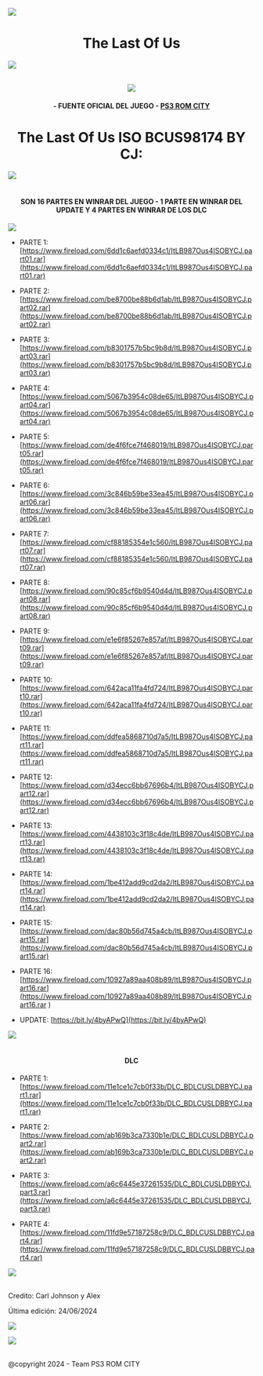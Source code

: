 <!-- Intro -->

<img src="https://i.postimg.cc/XJ9yjvms/The-Last-Of-Us1-0.jpg" /></a>
<h1 align="center">The Last Of Us</h1>
<img src="https://user-images.githubusercontent.com/73097560/115834477-dbab4500-a447-11eb-908a-139a6edaec5c.gif"><br><br>
<p align="center">
  <a href="https://github.com/DenverCoder1/readme-typing-svg"><img src="https://readme-typing-svg.herokuapp.com?font=Time+New+Roman&color=cyan&size=25&center=true&vCenter=true&width=600&height=100&lines=PS3+ROM+CITY+BY+CJ;The+Last+Of+Us+en+ISO;Disfruta+Del+Juego+peji"></a>
  
<h4 align="center">- FUENTE OFICIAL DEL JUEGO - <a href="https://bit.ly/PS3_ROMS_CITY" target="blank">PS3 ROM CITY</a></h4>

<h1 align="center">The Last Of Us ISO BCUS98174 BY CJ:</h1>  

 <img src="https://user-images.githubusercontent.com/73097560/115834477-dbab4500-a447-11eb-908a-139a6edaec5c.gif"><br><br>
 
</p> 

<h4 align="center">SON 16 PARTES EN WINRAR DEL JUEGO - 1 PARTE EN WINRAR DEL UPDATE Y 4 PARTES EN WINRAR DE LOS DLC</h4>


 <a href="https://github.com/DenverCoder1/readme-typing-svg"><img src="https://readme-typing-svg.herokuapp.com?font=Time+New+Roman&color=cyan&size=25&center=true&vCenter=true&width=600&height=100&lines=Team+PS3+ROM+CITY"></a>

<!-- BLOG-POST-LIST:START -->

- PARTE 1: [https://www.fireload.com/6dd1c6aefd0334c1/ItLB987Ous4ISOBYCJ.part01.rar](https://www.fireload.com/6dd1c6aefd0334c1/ItLB987Ous4ISOBYCJ.part01.rar)

- PARTE 2: [https://www.fireload.com/be8700be88b6d1ab/ItLB987Ous4ISOBYCJ.part02.rar](https://www.fireload.com/be8700be88b6d1ab/ItLB987Ous4ISOBYCJ.part02.rar)

- PARTE 3: [https://www.fireload.com/b8301757b5bc9b8d/ItLB987Ous4ISOBYCJ.part03.rar](https://www.fireload.com/b8301757b5bc9b8d/ItLB987Ous4ISOBYCJ.part03.rar)

- PARTE 4: [https://www.fireload.com/5067b3954c08de65/ItLB987Ous4ISOBYCJ.part04.rar](https://www.fireload.com/5067b3954c08de65/ItLB987Ous4ISOBYCJ.part04.rar)

- PARTE 5: [https://www.fireload.com/de4f6fce7f468019/ItLB987Ous4ISOBYCJ.part05.rar](https://www.fireload.com/de4f6fce7f468019/ItLB987Ous4ISOBYCJ.part05.rar)

- PARTE 6: [https://www.fireload.com/3c846b59be33ea45/ItLB987Ous4ISOBYCJ.part06.rar](https://www.fireload.com/3c846b59be33ea45/ItLB987Ous4ISOBYCJ.part06.rar)

- PARTE 7: [https://www.fireload.com/cf88185354e1c560/ItLB987Ous4ISOBYCJ.part07.rar](https://www.fireload.com/cf88185354e1c560/ItLB987Ous4ISOBYCJ.part07.rar)

- PARTE 8: [https://www.fireload.com/90c85cf6b9540d4d/ItLB987Ous4ISOBYCJ.part08.rar](https://www.fireload.com/90c85cf6b9540d4d/ItLB987Ous4ISOBYCJ.part08.rar)

- PARTE 9: [https://www.fireload.com/e1e6f85267e857af/ItLB987Ous4ISOBYCJ.part09.rar](https://www.fireload.com/e1e6f85267e857af/ItLB987Ous4ISOBYCJ.part09.rar)

- PARTE 10: [https://www.fireload.com/642aca11fa4fd724/ItLB987Ous4ISOBYCJ.part10.rar](https://www.fireload.com/642aca11fa4fd724/ItLB987Ous4ISOBYCJ.part10.rar)

- PARTE 11: [https://www.fireload.com/ddfea5868710d7a5/ItLB987Ous4ISOBYCJ.part11.rar](https://www.fireload.com/ddfea5868710d7a5/ItLB987Ous4ISOBYCJ.part11.rar)

- PARTE 12: [https://www.fireload.com/d34ecc6bb67696b4/ItLB987Ous4ISOBYCJ.part12.rar](https://www.fireload.com/d34ecc6bb67696b4/ItLB987Ous4ISOBYCJ.part12.rar)

- PARTE 13: [https://www.fireload.com/4438103c3f18c4de/ItLB987Ous4ISOBYCJ.part13.rar](https://www.fireload.com/4438103c3f18c4de/ItLB987Ous4ISOBYCJ.part13.rar)

- PARTE 14: [https://www.fireload.com/1be412add9cd2da2/ItLB987Ous4ISOBYCJ.part14.rar](https://www.fireload.com/1be412add9cd2da2/ItLB987Ous4ISOBYCJ.part14.rar)

- PARTE 15: [https://www.fireload.com/dac80b56d745a4cb/ItLB987Ous4ISOBYCJ.part15.rar](https://www.fireload.com/dac80b56d745a4cb/ItLB987Ous4ISOBYCJ.part15.rar)

- PARTE 16: [https://www.fireload.com/10927a89aa408b89/ItLB987Ous4ISOBYCJ.part16.rar](https://www.fireload.com/10927a89aa408b89/ItLB987Ous4ISOBYCJ.part16.rar )

- UPDATE: [https://bit.ly/4byAPwQ](https://bit.ly/4byAPwQ)

<!-- BLOG-POST-LIST:END -->

<img src="https://user-images.githubusercontent.com/73097560/115834477-dbab4500-a447-11eb-908a-139a6edaec5c.gif"><br><br>


<h4 align="center">DLC</h4>

<!-- BLOG-POST-LIST:START -->

- PARTE 1: [https://www.fireload.com/11e1ce1c7cb0f33b/DLC_BDLCUSLDBBYCJ.part1.rar](https://www.fireload.com/11e1ce1c7cb0f33b/DLC_BDLCUSLDBBYCJ.part1.rar)

- PARTE 2: [https://www.fireload.com/ab169b3ca7330b1e/DLC_BDLCUSLDBBYCJ.part2.rar](https://www.fireload.com/ab169b3ca7330b1e/DLC_BDLCUSLDBBYCJ.part2.rar)

- PARTE 3: [https://www.fireload.com/a6c6445e37261535/DLC_BDLCUSLDBBYCJ.part3.rar](https://www.fireload.com/a6c6445e37261535/DLC_BDLCUSLDBBYCJ.part3.rar)

- PARTE 4: [https://www.fireload.com/11fd9e57187258c9/DLC_BDLCUSLDBBYCJ.part4.rar](https://www.fireload.com/11fd9e57187258c9/DLC_BDLCUSLDBBYCJ.part4.rar)

<!-- BLOG-POST-LIST:END -->

 <img src="https://user-images.githubusercontent.com/73097560/115834477-dbab4500-a447-11eb-908a-139a6edaec5c.gif"><br><br>

Credito: Carl Johnson y Alex 

Última edición: 24/06/2024

[![](https://visitcount.itsvg.in/api?id=Alex1&label=Visitantes%20&color=1&icon=6&pretty=true)](https://visitcount.itsvg.in)

<img src="https://user-images.githubusercontent.com/73097560/115834477-dbab4500-a447-11eb-908a-139a6edaec5c.gif"><br><br>

@copyright 2024 -​ Team PS3 ROM CITY

